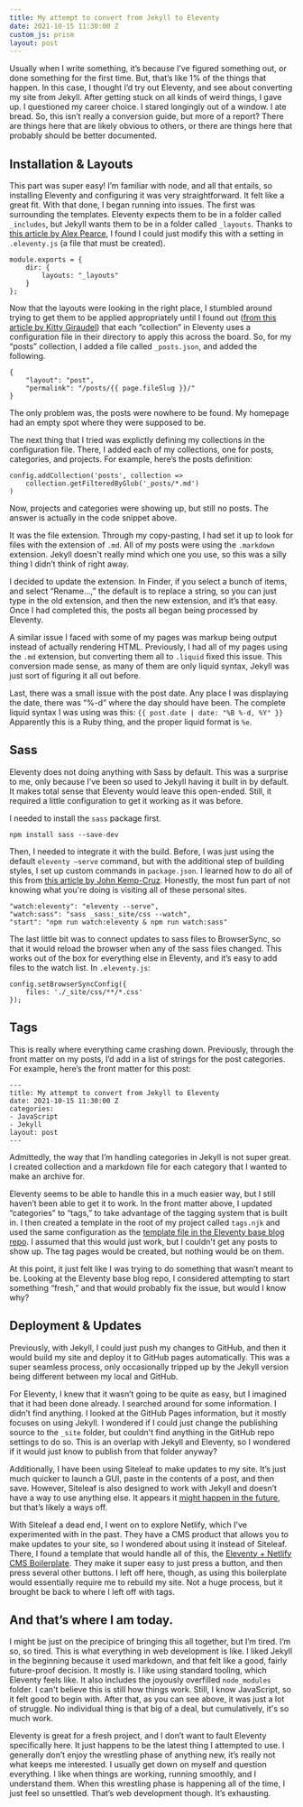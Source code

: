 ```yaml
---
title: My attempt to convert from Jekyll to Eleventy
date: 2021-10-15 11:30:00 Z
custom_js: prism
layout: post
---
```


Usually when I write something, it’s because I’ve figured something out, or done something for the first time. But, that’s like 1% of the things that happen. In this case, I thought I’d try out Eleventy, and see about converting my site from Jekyll. After getting stuck on all kinds of weird things, I gave up. I questioned my career choice. I stared longingly out of a window. I ate bread. So, this isn’t really a conversion guide, but more of a report? There are things here that are likely obvious to others, or there are things here that probably should be better documented.

## Installation & Layouts

This part was super easy! I’m familiar with node, and all that entails, so installing Eleventy and configuring it was very straightforward. It felt like a great fit. With that done, I began running into issues. The first was surrounding the templates. Eleventy expects them to be in a folder called `_includes`, but Jekyll wants them to be in a folder called `_layouts`. Thanks to [this article by Alex Pearce](https://alexpearce.me/2020/06/jekyll-to-eleventy/), I found I could just modify this with a setting in `.eleventy.js` (a file that must be created).

```other
module.exports = {
    dir: {
        layouts: "_layouts"
    }
};
```

Now that the layouts were looking in the right place, I stumbled around trying to get them to be applied appropriately until I found out ([from this article by Kitty Giraudel](https://kittygiraudel.com/2020/11/30/from-jekyll-to-11ty/)) that each “collection” in Eleventy uses a configuration file in their directory to apply this across the board. So, for my “posts” collection, I added a file called `_posts.json`, and added the following.

```other
{
    "layout": "post",
    "permalink": "/posts/{{ page.fileSlug }}/"
}
```

The only problem was, the posts were nowhere to be found. My homepage had an empty spot where they were supposed to be.

The next thing that I tried was explictly defining my collections in the configuration file. There, I added each of my collections, one for posts, categories, and projects. For example, here’s the posts definition:

```other
config.addCollection('posts', collection =>
	collection.getFilteredByGlob('_posts/*.md')
)
```

Now, projects and categories were showing up, but still no posts. The answer is actually in the code snippet above.

It was the file extension. Through my copy-pasting, I had set it up to look for files with the extension of `.md`. All of my posts were using the `.markdown` extension. Jekyll doesn't really mind which one you use, so this was a silly thing I didn’t think of right away.

I decided to update the extension. In Finder, if you select a bunch of items, and select “Rename…,” the default is to replace a string, so you can just type in the old extension, and then the new extension, and it’s that easy. Once I had completed this, the posts all began being processed by Eleventy.

A similar issue I faced with some of my pages was markup being output instead of actually rendering HTML. Previously, I had all of my pages using the `.md` extension, but converting them all to `.liquid` fixed this issue. This conversion made sense, as many of them are only liquid syntax, Jekyll was just sort of figuring it all out before.

Last, there was a small issue with the post date. Any place I was displaying the date, there was “%-d” where the day should have been. The complete liquid syntax I was using was this: `{{ post.date | date: "%B %-d, %Y" }}` Apparently this is a Ruby thing, and the proper liquid format is `%e`.

## Sass

Eleventy does not doing anything with Sass by default. This was a surprise to me, only because I’ve been so used to Jekyll having it built in by default. It makes total sense that Eleventy would leave this open-ended. Still, it required a little configuration to get it working as it was before.

I needed to install the `sass` package first.

```other
npm install sass --save-dev
```

Then, I needed to integrate it with the build. Before, I was just using the default `eleventy —serve` command, but with the additional step of building styles, I set up custom commands in `package.json`. I learned how to do all of this from [this article by John Kemp-Cruz](https://jkc.codes/blog/using-sass-with-eleventy/). Honestly, the most fun part of not knowing what you're doing is visiting all of these personal sites.

```other
"watch:eleventy": "eleventy --serve",
"watch:sass": "sass _sass:_site/css --watch",
"start": "npm run watch:eleventy & npm run watch:sass"
```

The last little bit was to connect updates to sass files to BrowserSync, so that it would reload the browser when any of the sass files changed. This works out of the box for everything else in Eleventy, and it’s easy to add files to the watch list. In `.eleventy.js`:

```other
config.setBrowserSyncConfig({
	files: './_site/css/**/*.css'
});
```

## Tags

This is really where everything came crashing down. Previously, through the front matter on my posts, I’d add in a list of strings for the post categories. For example, here’s the front matter for this post:

```other
---
title: My attempt to convert from Jekyll to Eleventy
date: 2021-10-15 11:30:00 Z
categories:
- JavaScript
- Jekyll
layout: post
---
```

Admittedly, the way that I’m handling categories in Jekyll is not super great. I created collection and a markdown file for each category that I wanted to make an archive for. 

Eleventy seems to be able to handle this in a much easier way, but I still haven’t been able to get it to work. In the front matter above, I updated “categories” to “tags,” to take advantage of the tagging system that is built in. I then created a template in the root of my project called `tags.njk` and used the same configuration as the [template file in the Eleventy base blog repo](https://github.com/11ty/eleventy-base-blog/blob/master/tags.njk). I assumed that this would just work, but I couldn't get any posts to show up. The tag pages would be created, but nothing would be on them.

At this point, it just felt like I was trying to do something that wasn’t meant to be. Looking at the Eleventy base blog repo, I considered attempting to start something “fresh,” and that would probably fix the issue, but would I know why?

## Deployment & Updates

Previously, with Jekyll, I could just push my changes to GitHub, and then it would build my site and deploy it to GitHub pages automatically. This was a super seamless process, only occasionally tripped up by the Jekyll version being different between my local and GitHub.

For Eleventy, I knew that it wasn’t going to be quite as easy, but I imagined that it had been done already. I searched around for some information. I didn’t find anything. I looked at the GitHub Pages information, but it mostly focuses on using Jekyll. I wondered if I could just change the publishing source to the `_site` folder, but couldn't find anything in the GitHub repo settings to do so. This is an overlap with Jekyll and Eleventy, so I wondered if it would just know to publish from that folder anyway?

Additionally, I have been using Siteleaf to make updates to my site. It’s just much quicker to launch a GUI, paste in the contents of a post, and then save. However, Siteleaf is also designed to work with Jekyll and doesn’t have a way to use anything else. It appears it [might happen in the future](https://github.com/siteleaf/community/discussions/14), but that’s likely a ways off.

With Siteleaf a dead end, I went on to explore Netlify, which I've experimented with in the past. They have a CMS product that allows you to make updates to your site, so I wondered about using it instead of Siteleaf. There, I found a template that would handle all of this, the [Eleventy + Netlify CMS Boilerplate](https://templates.netlify.com/template/eleventy-netlify-boilerplate/). They make it super easy to just press a button, and then press several other buttons. I left off here, though, as using this boilerplate would essentially require me to rebuild my site. Not a huge process, but it brought be back to where I left off with tags.

## And that’s where I am today.

I might be just on the precipice of bringing this all together, but I’m tired. I’m so, so tired. This is what everything in web development is like. I liked Jekyll in the beginning because it used markdown, and that felt like a good, fairly future-proof decision. It mostly is. I like using standard tooling, which Eleventy feels like. It also includes the joyously overfilled `node_modules` folder. I can't believe this is still how things work. Still, I know JavaScript, so it felt good to begin with. After that, as you can see above, it was just a lot of struggle. No individual thing is that big of a deal, but cumulatively, it's so much work.

Eleventy is great for a fresh project, and I don’t want to fault Eleventy specifically here. It just happens to be the latest thing I attempted to use. I generally don’t enjoy the wrestling phase of anything new, it’s really not what keeps me interested. I usually get down on myself and question everything. I like when things are working, running smoothly, and I understand them. When this wrestling phase is happening all of the time, I just feel so unsettled. That’s web development though. It’s exhausting.